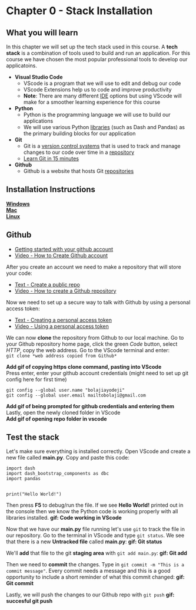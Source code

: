 # Chapter 0 - Stack Installation
## What you will learn

In this chapter we will set up the tech stack used in this course.  A **tech stack** is a combination of tools used to build and run an application.  For this course we have chosen the most popular professional tools to develop our applicatoins.

- **Visual Studio Code**
  - VScode is a program that we will use to edit and debug our code
  - VScode Extensions help us to code and improve productivity
  - **Note**: There are many different [IDE](https://www.codecademy.com/article/what-is-an-ide) options but using VScode will make for a smoother learning experience for this course
- **Python**
  - Python is the programming language we will use to build our applications
  - We will use various Python [libraries](https://www.geeksforgeeks.org/libraries-in-python/) (such as Dash and Pandas) as the primary building blocks for our application
- **Git**
  - Git is a [version control systems](https://www.geeksforgeeks.org/version-control-systems/) that is used to track and manage changes to our code over time in a [repository](https://www.geeksforgeeks.org/what-is-a-git-repository/)
  - [Learn Git in 15 minutes](https://youtu.be/USjZcfj8yxE)
- **Github**
  -  Github is a website that hosts Git [repositories](https://www.geeksforgeeks.org/what-is-a-git-repository/)


## Installation Instructions
[**Windows**](chapter0_windows.md)\
[**Mac**](chapter0_mac.md)\
[**Linux**](chapter0_linux.md)

## Github
- [Getting started with your github account](https://docs.github.com/en/get-started/onboarding/getting-started-with-your-github-account)
- [Video - How to Create Github account](https://www.youtube.com/watch?v=QUtk-Uuq9nE)

After you create an account we need to make a repository that will store your code:
- [Text - Create a public repo](https://docs.github.com/en/get-started/quickstart/create-a-repo)
- [Video - How to create a Github repository](https://www.youtube.com/watch?v=u-_uGO95xco)

Now we need to set up a secure way to talk with Github by using a personal access token:
- [Text - Creating a personal access token](https://docs.github.com/en/authentication/keeping-your-account-and-data-secure/creating-a-personal-access-token)
- [Video - Using a personal access token](https://www.youtube.com/watch?v=kHkQnuYzwoo)

We can now **clone** the repository from Github to our local machine.  Go to your Github repository home page, click the green *Code* button, select *HTTP*, copy the web address.  Go to the VScode terminal and enter:\
```git clone *web address copied from Github*```

**Add gif of copying https clone command, pasting into VScode**\
Press enter, enter your github account credentials (might need to set up git config here for first time)
```
git config --global user.name "bolajiayodeji"
git config --global user.email mailtobolaji@gmail.com
 ```
**Add gif of being prompted for github credentials and entering them**\
Lastly, open the newly cloned folder in VScode\
**Add gif of opening repo folder in vscode**


## Test the stack
Let's make sure everything is installed correctly.  Open VScode and create a new file called **main.py**.  Copy and paste this code:
```
import dash 
import dash_bootstrap_components as dbc
import pandas


print("Hello World!")
```
Then press **F5** to debug/run the file.  If we see **Hello World!** printed out in the console then we know the Python code is working properly with all libraries installed. 
**gif:  Code working in VScode**

Now that we have our **main.py** file running let's use ```git``` to track the file in our repository.  Go to the terminal in VScode and type ```git status```.  We see that there is a new **Untracked file** called **main.py**:
**gif: Git status**

We'll **add** that file to the git **staging area** with ```git add main.py```:
**gif: Git add**

Then we need to **commit** the changes.  Type in ```git commit -m "This is a commit message"```.  Every commit needs a message and this is a good opportunity to include a short reminder of what this commit changed:
**gif: Git commit**

Lastly, we will push the changes to our Github repo with ```git push```
**gif:  succesful git push**
